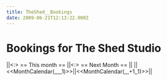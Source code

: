```yaml
---
title: TheShed__Bookings
date: 2009-06-21T12:13:22.000Z
---
```

Bookings for The Shed Studio
============================

\|\|\<:\> == This month == \|\|\<:\> == Next Month == \|\|
\|\|\<\<MonthCalendar(,,,,,1)\>\>\|\|\<\<MonthCalendar(,,,+1,,1)\>\>\|\|
